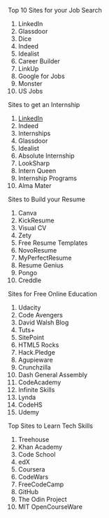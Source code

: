 Top 10 Sites for your Job Search

1. LinkedIn
2. Glassdoor
3. Dice 
4. Indeed
5. Idealist
6. Career Builder
7. LinkUp
8. Google for Jobs
9. Monster
10. US Jobs

Sites to get an Internship

1. [LinkedIn](https://www.linkedin.com)
2. Indeed
3. Internships
4. Glassdoor
5. Idealist
6. Absolute Internship
7. LookSharp
8. Intern Queen
9. Internship Programs
10. Alma Mater

Sites to Build your Resume

1. Canva
2. KickResume
3. Visual CV
4. Zety
5. Free Resume Templates
6. NovoResume
7. MyPerfectResume
8. Resume Genius
9. Pongo
10. Creddle

Sites for Free Online Education

1. Udacity
2. Code Avengers
3. David Walsh Blog
4. Tuts+
5. SitePoint
6. HTML5 Rocks
7. Hack.Pledge
8. Agupieware
9. Crunchzilla
10. Dash General Assembly
11. CodeAcademy
12. Infinite Skills
13. Lynda
14. CodeHS
15. Udemy

Top Sites to Learn Tech Skills

1. Treehouse
2. Khan Academy
3. Code School
4. edX
5. Coursera
6. CodeWars
7. FreeCodeCamp
8. GitHub
9. The Odin Project
10. MIT OpenCourseWare

